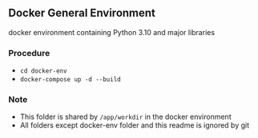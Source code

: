 ## Docker General Environment
docker environment containing Python 3.10 and major libraries

### Procedure
- `cd docker-env`
- `docker-compose up -d --build`

### Note
- This folder is shared by `/app/workdir` in the docker environment
- All folders except docker-env folder and this readme is ignored by git